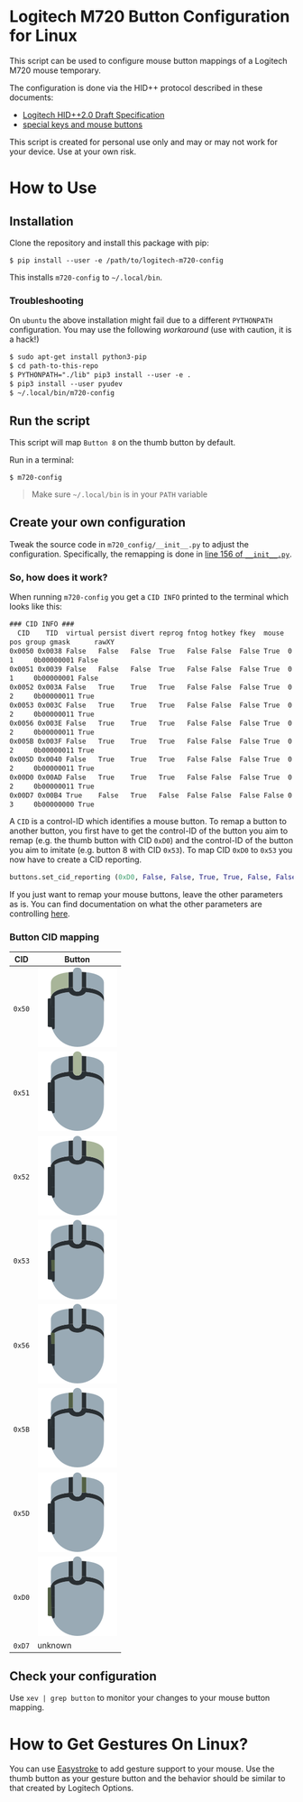 # Logitech M720 Button Configuration for Linux

This script can be used to configure mouse button mappings of a Logitech M720 mouse temporary.

The configuration is done via the HID++ protocol described in these documents:

 * [Logitech HID++2.0 Draft Specification](https://lekensteyn.nl/files/logitech/logitech_hidpp_2.0_specification_draft_2012-06-04.pdf)
 * [special keys and mouse buttons](https://lekensteyn.nl/files/logitech/x1b04_specialkeysmsebuttons.html#divertedButtonsEvent)

This script is created for personal use only and may or may not work for your device. Use at your own risk.

# How to Use

## Installation

Clone the repository and install this package with pip:

```
$ pip install --user -e /path/to/logitech-m720-config
```

This installs `m720-config` to `~/.local/bin`.

### Troubleshooting

On `ubuntu` the above installation might fail due to a different `PYTHONPATH` configuration. You may use the following *workaround* (use with caution, it is a hack!)

```
$ sudo apt-get install python3-pip
$ cd path-to-this-repo
$ PYTHONPATH="./lib" pip3 install --user -e .
$ pip3 install --user pyudev
$ ~/.local/bin/m720-config
```

## Run the script

This script will map `Button 8` on the thumb button by default.

Run in a terminal:

```
$ m720-config
```

> Make sure `~/.local/bin` is in your `PATH` variable

## Create your own configuration

Tweak the source code in `m720_config/__init__.py` to adjust the configuration. Specifically, the remapping is done in [line 156 of `__init__.py`](https://github.com/fin-ger/logitech-m720-config/blob/master/m720_config/__init__.py#L156).

### So, how does it work?

When running `m720-config` you get a `CID INFO` printed to the terminal which looks like this:

```
### CID INFO ###
  CID    TID  virtual persist divert reprog fntog hotkey fkey  mouse pos group gmask      rawXY
0x0050 0x0038 False   False   False  True   False False  False True  0   1     0b00000001 False
0x0051 0x0039 False   False   False  True   False False  False True  0   1     0b00000001 False
0x0052 0x003A False   True    True   True   False False  False True  0   2     0b00000011 True 
0x0053 0x003C False   True    True   True   False False  False True  0   2     0b00000011 True 
0x0056 0x003E False   True    True   True   False False  False True  0   2     0b00000011 True 
0x005B 0x003F False   True    True   True   False False  False True  0   2     0b00000011 True 
0x005D 0x0040 False   True    True   True   False False  False True  0   2     0b00000011 True 
0x00D0 0x00AD False   True    True   True   False False  False True  0   2     0b00000011 True 
0x00D7 0x00B4 True    False   True   False  False False  False False 0   3     0b00000000 True 
```

A `CID` is a control-ID which identifies a mouse button. To remap a button to another button, you first have to get the control-ID of the button you aim to remap (e.g. the thumb button with CID `0xD0`) and the control-ID of the button you aim to imitate (e.g. button 8 with CID `0x53`). To map CID `0xD0` to `0x53` you now have to create a CID reporting.

```python
buttons.set_cid_reporting (0xD0, False, False, True, True, False, False, 0x53)
```

If you just want to remap your mouse buttons, leave the other parameters as is. You can find documentation on what the other parameters are controlling [here](https://lekensteyn.nl/files/logitech/x1b04_specialkeysmsebuttons.html#setCidReporting).

### Button CID mapping

| CID    | Button                 |
|--------|------------------------|
| `0x50` | ![](buttons/lmb.png)   |
| `0x51` | ![](buttons/mmb.png)   |
| `0x52` | ![](buttons/rmb.png)   |
| `0x53` | ![](buttons/btn8.png)  |
| `0x56` | ![](buttons/btn9.png)  |
| `0x5B` | ![](buttons/btn6.png)  |
| `0x5D` | ![](buttons/btn7.png)  |
| `0xD0` | ![](buttons/thumb.png) |
| `0xD7` | unknown                |

## Check your configuration

Use `xev | grep button` to monitor your changes to your mouse button mapping.

# How to Get Gestures On Linux?

You can use [Easystroke](https://github.com/thjaeger/easystroke/wiki) to add gesture support to your mouse. Use the thumb button as your gesture button and the behavior should be similar to that created by Logitech Options.
